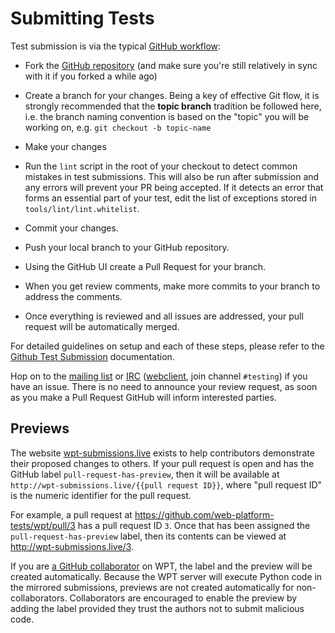 # Submitting Tests

Test submission is via the typical [GitHub workflow][github flow]:

* Fork the [GitHub repository][repo] (and make sure you're still relatively in
sync with it if you forked a while ago)

* Create a branch for your changes. Being a key of effective Git flow, it is
strongly recommended that the **topic branch** tradition be followed here,
i.e. the branch naming convention is based on the "topic" you will be working
on, e.g. `git checkout -b topic-name`

* Make your changes

* Run the `lint` script in the root of your checkout to detect common
  mistakes in test submissions. This will also be run after submission
  and any errors will prevent your PR being accepted. If it detects an
  error that forms an essential part of your test, edit the list of
  exceptions stored in `tools/lint/lint.whitelist`.

* Commit your changes.

* Push your local branch to your GitHub repository.

* Using the GitHub UI create a Pull Request for your branch.

* When you get review comments, make more commits to your branch to
  address the comments.

* Once everything is reviewed and all issues are addressed, your pull
  request will be automatically merged.

For detailed guidelines on setup and each of these steps, please refer to the
[Github Test Submission](../appendix/github-intro) documentation.

Hop on to the [mailing list][public-test-infra] or [IRC][]
([webclient][web irc], join channel `#testing`) if you have an issue.  There is
no need to announce your review request, as soon as you make a Pull Request
GitHub will inform interested parties.

## Previews

The website [wpt-submissions.live](http://wpt-submissions.live) exists to help
contributors demonstrate their proposed changes to others. If your pull request
is open and has the GitHub label `pull-request-has-preview`, then it will be
available at `http://wpt-submissions.live/{{pull request ID}}`, where "pull
request ID" is the numeric identifier for the pull request.

For example, a pull request at https://github.com/web-platform-tests/wpt/pull/3
has a pull request ID `3`. Once that has been assigned the
`pull-request-has-preview` label, then its contents can be viewed at
http://wpt-submissions.live/3.

If you are [a GitHub
collaborator](https://help.github.com/en/articles/permission-levels-for-a-user-account-repository)
on WPT, the label and the preview will be created automatically. Because the
WPT server will execute Python code in the mirrored submissions, previews are
not created automatically for non-collaborators. Collaborators are encouraged
to enable the preview by adding the label provided they trust the authors not
to submit malicious code.

[repo]: https://github.com/web-platform-tests/wpt/
[github flow]: https://guides.github.com/introduction/flow/
[public-test-infra]: https://lists.w3.org/Archives/Public/public-test-infra/
[IRC]: irc://irc.w3.org:6667/testing
[web irc]: http://irc.w3.org
